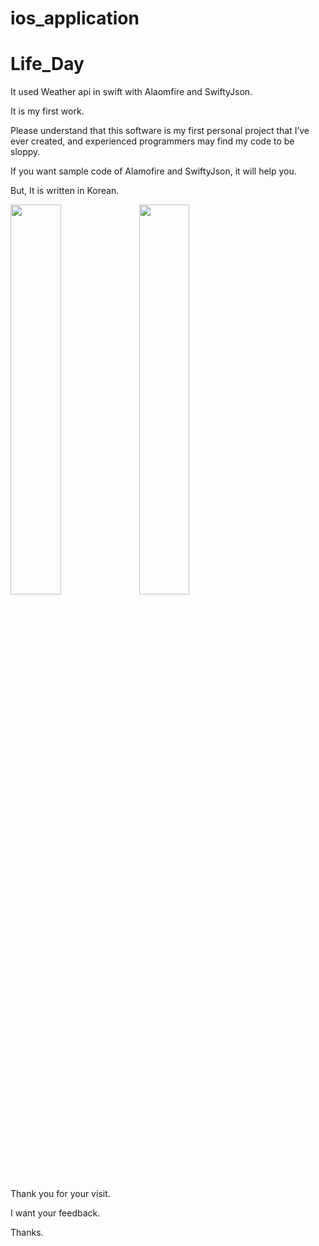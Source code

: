 # ios_application

# Life_Day

It used Weather api in swift with Alaomfire and SwiftyJson.

It is my first work.

Please understand that this software is my first personal project that I’ve ever created, and experienced programmers may find my code to be sloppy.

If you want sample code of Alamofire and SwiftyJson, it will help you.

But, It is written in Korean.

<img src="https://user-images.githubusercontent.com/37543606/54328191-50e4a300-4650-11e9-8c1c-ef5a93c4f259.PNG" width="40%">
<img src="https://user-images.githubusercontent.com/37543606/54328203-60fc8280-4650-11e9-9b71-da67e77c028a.PNG" width="40%">

Thank you for your visit.

I want your feedback.

Thanks.

